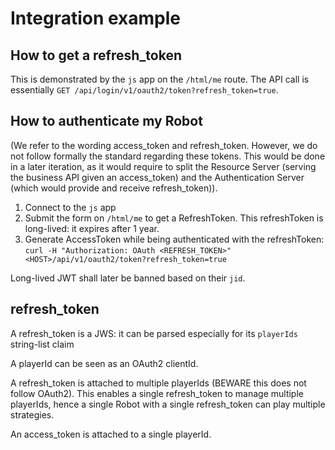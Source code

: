# Integration example

## How to get a refresh_token

This is demonstrated by the `js` app on the `/html/me` route. The API call is essentially `GET /api/login/v1/oauth2/token?refresh_token=true`.

## How to authenticate my Robot

(We refer to the wording access_token and refresh_token. However, we do not follow formally the standard regarding these tokens. This would be done in a later iteration, as it would require to split the Resource Server (serving the business API given an access_token) and the Authentication Server (which would provide and receive refresh_token)).

1. Connect to the `js` app
2. Submit the form on `/html/me` to get a RefreshToken. This refreshToken is long-lived: it expires after 1 year.
3. Generate AccessToken while being authenticated with the refreshToken: `curl -H "Authorization: OAuth <REFRESH_TOKEN>" <HOST>/api/v1/oauth2/token?refresh_token=true`

Long-lived JWT shall later be banned based on their `jid`.

## refresh_token

A refresh_token is a JWS: it can be parsed especially for its `playerIds` string-list claim

A playerId can be seen as an OAuth2 clientId.

A refresh_token is attached to multiple playerIds (BEWARE this does not follow OAuth2). This enables a single refresh_token to manage multiple playerIds, hence a single Robot with a single refresh_token can play multiple strategies.

An access_token is attached to a single playerId.